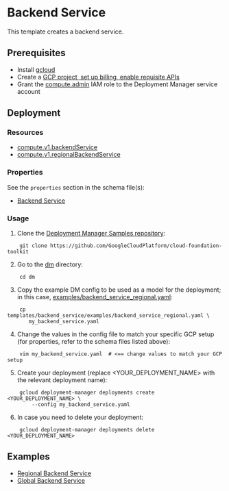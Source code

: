 # Backend Service

This template creates a backend service.

## Prerequisites

- Install [gcloud](https://cloud.google.com/sdk)
- Create a [GCP project, set up billing, enable requisite APIs](../project/README.md)
- Grant the [compute.admin](https://cloud.google.com/compute/docs/access/iam)
IAM role to the Deployment Manager service account

## Deployment

### Resources

- [compute.v1.backendService](https://cloud.google.com/compute/docs/reference/rest/v1/backendServices)
- [compute.v1.regionalBackendService](https://cloud.google.com/compute/docs/reference/latest/regionBackendServices)

### Properties

See the `properties` section in the schema file(s):
- [Backend Service](backend_service.py.schema)

### Usage

1. Clone the [Deployment Manager Samples repository](https://github.com/GoogleCloudPlatform/cloud-foundation-toolkit):

```shell
    git clone https://github.com/GoogleCloudPlatform/cloud-foundation-toolkit
```

2. Go to the [dm](../../) directory:

```shell
    cd dm
```

3. Copy the example DM config to be used as a model for the deployment; in this
case, [examples/backend\_service\_regional.yaml](examples/backend_service_regional.yaml):

```shell
    cp templates/backend_service/examples/backend_service_regional.yaml \
       my_backend_service.yaml
```

4. Change the values in the config file to match your specific GCP setup (for
properties, refer to the schema files listed above):

```shell
    vim my_backend_service.yaml  # <== change values to match your GCP setup
```

5. Create your deployment (replace <YOUR_DEPLOYMENT_NAME> with the relevant
deployment name):

```shell
    gcloud deployment-manager deployments create <YOUR_DEPLOYMENT_NAME> \
        --config my_backend_service.yaml
```

6. In case you need to delete your deployment:

```shell
    gcloud deployment-manager deployments delete <YOUR_DEPLOYMENT_NAME>
```

## Examples

- [Regional Backend Service](examples/backend_service_regional.yaml)
- [Global Backend Service](examples/backend_service_global.yaml)
